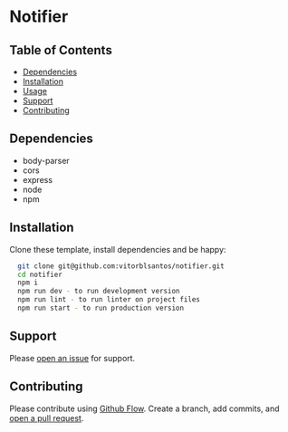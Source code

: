 # Notifier

## Table of Contents
- [Dependencies](#dependencies)
- [Installation](#installation)
- [Usage](#usage)
- [Support](#support)
- [Contributing](#contributing)

## Dependencies
- body-parser
- cors
- express
- node
- npm

## Installation
Clone these template, install dependencies and be happy:

```sh
  git clone git@github.com:vitorblsantos/notifier.git
  cd notifier
  npm i
  npm run dev - to run development version
  npm run lint - to run linter on project files
  npm run start - to run production version
```

## Support

Please [open an issue](https://github.com/vitorblsantos/notifier/issues/new) for support.

## Contributing

Please contribute using [Github Flow](https://guides.github.com/introduction/flow/). Create a branch, add commits, and [open a pull request](https://github.com/vitorblsantos/notifier/compare/).
